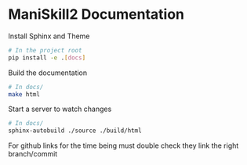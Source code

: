 # ManiSkill2 Documentation

Install Sphinx and Theme

```bash
# In the project root
pip install -e .[docs]
```

Build the documentation

```bash
# In docs/
make html
```

Start a server to watch changes

```bash
# In docs/
sphinx-autobuild ./source ./build/html
```


For github links for the time being must double check they link the right branch/commit